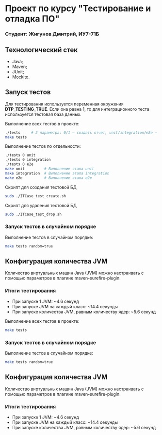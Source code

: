 # Проект по курсу "Тестирование и отладка ПО"

### Студент: Жигунов Дмитрий, ИУ7-71Б

## Технологический стек

- Java;
- Maven;
- JUnit;
- Mockito.

## Запуск тестов

Для тестирования используется переменная окружения **DTP_TESTING_TRUE**. Если она равна 1, то для интеграционного теста используется тестовая база данных.

Выполнение всех тестов в проекте:

```bash
./tests     # 2 параметра: 0/1 – создать отчет, unit/integration/e2e – тип теста
make tests
```

Выполнение тестов по отдельности:

```bash
./tests 0 unit
./tests 0 integration
./tests 0 e2e
make unit         # Выполнение этапа unit
make integration  # Выполнение этапа integration
make e2e          # Выполнение этапа e2e
```

Скрипт для создания тестовой БД

```bash
sudo ./ITCase_test_create.sh
```

Скрипт для удаления тестовой БД

```bash
sudo ./ITCase_test_drop.sh
```

### Запуск тестов в случайном порядке

Выполнение тестов в случайном порядке:

```bash
make tests random=true
```

## Конфигурация количества JVM

Количество виртуальных машин Java (JVM) можно настраивать с помощью параметров в плагине maven-surefire-plugin.

### Итоги тестирования

- При запуске 1 JVM: ~4.6 секунд
- При запуске JVM на каждый класс: ~14.4 секунды
- При запуске количества JVM, равным количеству ядер: ~5.6 секунд

Выполнение всех тестов в проекте:

```bash
make tests
```

### Запуск тестов в случайном порядке

Выполнение тестов в случайном порядке:

```bash
make tests random=true
```

## Конфигурация количества JVM

Количество виртуальных машин Java (JVM) можно настраивать с помощью параметров в плагине maven-surefire-plugin.

### Итоги тестирования

- При запуске 1 JVM: ~4.6 секунд
- При запуске JVM на каждый класс: ~14.4 секунды
- При запуске количества JVM, равным количеству ядер: ~5.6 секунд
